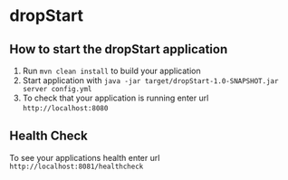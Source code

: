 # dropStart

How to start the dropStart application
---

1. Run `mvn clean install` to build your application
1. Start application with `java -jar target/dropStart-1.0-SNAPSHOT.jar server config.yml`
1. To check that your application is running enter url `http://localhost:8080`

Health Check
---

To see your applications health enter url `http://localhost:8081/healthcheck`

